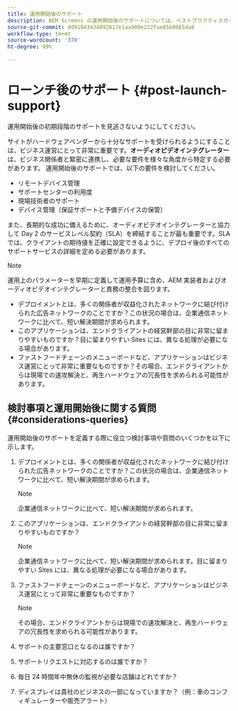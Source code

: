 ```yaml
---
title: 運用開始後のサポート
description: AEM Screens の運用開始後のサポートについては、ベストプラクティスガイドを参照してください。
source-git-commit: dd91043434892817e1aa900e222fae85b8665da8
workflow-type: tm+mt
source-wordcount: '370'
ht-degree: 99%

---
```



# ローンチ後のサポート {#post-launch-support}

運用開始後の初期段階のサポートを見逃さないようにしてください。

サイトがハードウェアベンダーから十分なサポートを受けられるようにすることは、ビジネス運営にとって非常に重要です。**オーディオビデオインテグレーター**は、ビジネス関係者と緊密に連携し、必要な要件を様々な角度から特定する必要があります。
運用開始後のサポートでは、以下の要件を検討してください。

* リモートデバイス管理
* サポートセンターの利用度
* 現場技術者のサポート
* デバイス管理（保証サポートと予備デバイスの保管）

また、長期的な成功に備えるために、オーディオビデオインテグレーターと協力して Day 2 のサービスレベル契約（SLA）を締結することが最も重要です。SLA では、クライアントの期待値を正確に設定できるように、デプロイ後のすべてのサポートサービスの詳細を定める必要があります。

>[!NOTE]
>
>運用上のパラメーターを早期に定義して運用予算に含め、AEM 実装者およびオーディオビデオインテグレーターと責務の整合を図ります。
>
>* デプロイメントとは、多くの関係者が収益化されたネットワークに結び付けられた広告ネットワークのことですか？この状況の場合は、企業通信ネットワークに比べて、短い解決期間が求められます。
>* このアプリケーションは、エンドクライアントの経営幹部の目に非常に留まりやすいものですか？目に留まりやすい Sites には、異なる処理が必要になる場合があります。
>* ファストフードチェーンのメニューボードなど、アプリケーションはビジネス運営にとって非常に重要なものですか？その場合、エンドクライアントからは現場での速攻解決と、再生ハードウェアの冗長性を求められる可能性があります。

## 検討事項と運用開始後に関する質問 {#considerations-queries}

運用開始後のサポートを定義する際に役立つ検討事項や質問のいくつかを以下に示します。

1. デプロイメントとは、多くの関係者が収益化されたネットワークに結び付けられた広告ネットワークのことですか？この状況の場合は、企業通信ネットワークに比べて、短い解決期間が求められます。
 
   >[!NOTE]
   >
   >企業通信ネットワークに比べて、短い解決期間が求められます。

1. このアプリケーションは、エンドクライアントの経営幹部の目に非常に留まりやすいものですか？

   >[!NOTE]
   >
   >企業通信ネットワークに比べて、短い解決期間が求められます。目に留まりやすい Sites には、異なる処理が必要になる場合があります。

1. ファストフードチェーンのメニューボードなど、アプリケーションはビジネス運営にとって非常に重要なものですか？

   >[!NOTE]
   >
   >その場合、エンドクライアントからは現場での速攻解決と、再生ハードウェアの冗長性を求められる可能性があります。

1. サポートの主要窓口となるのは誰ですか？

1. サポートリクエストに対応するのは誰ですか？

1. 毎日 24 時間年中無休の監視が必要な店舗はどれですか？

1. ディスプレイは貴社のビジネスの一部になっていますか？（例：車のコンフィギュレーターや販売アラート）

